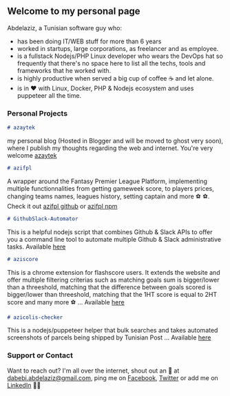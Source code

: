 ## Welcome to my personal page

Abdelaziz, a Tunisian software guy who:
- has been doing IT/WEB stuff for more than 6 years
- worked in startups, large corporations, as freelancer and as employee.
- is a fullstack Nodejs/PHP Linux developer who wears the DevOps hat so frequently that there's no space here to list all the techs, tools and frameworks that he worked with.
- is highly productive when served a big cup of coffee ☕ and let alone. 
- is in ❤️ with Linux, Docker, PHP & Nodejs ecosystem and uses puppeteer all the time.

### Personal Projects
```markdown
# azaytek 
```
my personal blog (Hosted in Blogger and will be moved to ghost very soon), where I publish my thoughts regarding the web and internet. You're very welcome [azaytek](https://www.azaytek.com/)
```markdown
# azifpl 
```
A wrapper around the Fantasy Premier League Platform, implementing multiple functionnalities from getting gameweek score, to players prices, changing teams names, leagues history, setting captain and more ⚽ ⚽. Check it out [azifpl github](https://github.com/azizfcb/azifpl) or [azifpl npm](https://www.npmjs.com/package/azifpl)
```markdown
# GithubSlack-Automator
```
This is a helpful nodejs script that combines Github & Slack APIs to offer you a command line tool to automate multiple Github & Slack administrative tasks. Available [here](https://github.com/azizfcb/GithubSlack-Automator)
```markdown
# aziscore
```
This is a chrome extension for flashscore users. It extends the website and offer multiple filtering criterias such as matching goals sum is bigger/lower than a threeshold, matching that the difference between goals scored is bigger/lower than threeshold, matching that the 1HT score is equal to 2HT score and many more ⚽ ... Available [here](https://github.com/azizfcb/aziscore)
```markdown
# azicolis-checker
```
This is a nodejs/puppeteer helper that bulk searches and takes automated screenshots of parcels being shipped by Tunisian Post ... Available [here](https://github.com/azizfcb/azicolis-checker)

### Support or Contact
Want to reach out? I'm all over the internet, shout out an 📧 at [dabebi.abdelaziz@gmail.com](mailto:dabebi.abdelaziz@gmail.com), ping me on [Facebook](https://www.facebook.com/fcb.simao), [Twitter](https://twitter.com/3azzouzana) or add me on [LinkedIn](https://www.linkedin.com/in/abdelazizdabebi/) 👋👋
